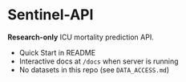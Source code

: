 # Sentinel-API

**Research-only** ICU mortality prediction API.

- Quick Start in README
- Interactive docs at `/docs` when server is running
- No datasets in this repo (see `DATA_ACCESS.md`)
